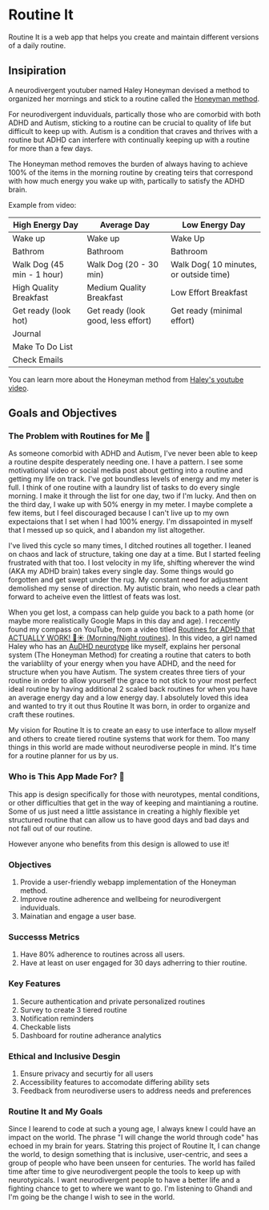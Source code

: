 # Routine It
Routine It is a web app that helps you create and maintain different versions of a daily routine.

## Insipiration
A neurodivergent youtuber named Haley Honeyman devised a method to organized her mornings and stick to a routine called the [Honeyman method](https://youtu.be/JQFZNQS6eQ0?si=k0zWNBbNA2oAt4at).

For neurodivergent induviduals, partically those who are comorbid with both ADHD and Autism, sticking to a routine can be crucial to quality of life but difficult to keep up with. Autism is a condition that craves and thrives with a routine but ADHD can interfere with continually keeping up with a routine for more than a few days.

The Honeyman method removes the burden of always having to achieve 100% of the items in the morning routine by creating teirs that correspond with how much energy you wake up with, partically to satisfy the ADHD brain. 


Example from video: 

| High Energy Day | Average Day | Low Energy Day |
|--- | --- | --- |
| Wake up | Wake up| Wake Up |
| Bathrom | Bathroom | Bathroom |
| Walk Dog (45 min - 1 hour) | Walk Dog (20 - 30 min)| Walk Dog( 10 minutes, or outside time) |
| High Quality Breakfast | Medium Quality Breakfast | Low Effort Breakfast |
| Get ready (look hot)| Get ready (look good, less effort) | Get ready (minimal effort)|
| Journal |  |  |
| Make To Do List |  |  |
| Check Emails |  |  |

You can learn more about the Honeyman method from [Haley's youtube video](https://youtu.be/JQFZNQS6eQ0?si=k0zWNBbNA2oAt4at).

## Goals and Objectives

### The Problem with Routines for Me 🫤

As someone comorbid with ADHD and Autism, I've never been able to keep a routine despite desperately needing one. I have a pattern. I see some motivational video or social media post about getting into a routine and getting my life on track. I've got boundless levels of energy and my meter is full. I think of one routine with a laundry list of tasks to do every single morning. I make it through the list for one day, two if I'm lucky. And then on the third day, I wake up with 50% energy in my meter. I maybe complete a few items, but I feel discouraged because I can't live up to my own expectaions that I set when I had 100% energy. I'm dissapointed in myself that I messed up so quick, and I abandon my list altogether. 

I've lived this cycle so many times, I ditched routines all together. I leaned on chaos and lack of structure, taking one day at a time. But I started feeling frustrated with that too. I lost velocity in my life, shifting wherever the wind (AKA my ADHD brain) takes every single day. Some things would go forgotten and get swept under the rug. My constant need for adjustment demolished my sense of direction. My autistic brain, who needs a clear path forward to acheive even the littlest of feats was lost.

When you get lost, a compass can help guide you back to a path home (or maybe more realistically Google Maps in this day and age). I reccently found my compass on YouTube, from a video titled [Routines for ADHD that ACTUALLY WORK! 🌛☀️ (Morning/Night routines)](https://www.youtube.com/watch?v=JQFZNQS6eQ0&ab_channel=HayleyHoneyman). In this video, a girl named Haley who has an [AuDHD neurotype](https://www.neurodiversecouplescounseling.com/audhd) like myself, explains her personal system (The Honeyman Method) for creating a routine that caters to both the variablilty of your energy when you have ADHD, and the need for structure when you have Autism. The system creates three tiers of your routine in order to allow yourself the grace to not stick to your most perfect ideal routine by having additional 2 scaled back routines for when you have an average energy day and a low energy day. I absolutely loved this idea and wanted to try it out thus Routine It was born, in order to organize and craft these routines.

My vision for Routine It is to create an easy to use interface to allow myself and others to create tiered routine systems that work for them. Too many things in this world are made without neurodiverse people in mind. It's time for a routine planner for us by us.

### Who is This App Made For? 👯

This app is design specifically for those with neurotypes, mental conditions, or other difficulties that get in the way of keeping and maintianing a routine. Some of us just need a little assistance in creating a highly flexible yet structured routine that can allow us to have good days and bad days and not fall out of our routine.

However anyone who benefits from this design is allowed to use it!

### Objectives
1. Provide a user-friendly webapp implementation of the Honeyman method.
2. Improve routine adherence and wellbeing for neurodivergent induviduals.
3. Mainatian and engage a user base.

### Successs Metrics
1. Have 80% adherence to routines across all users.
2. Have at least on user engaged for 30 days adherring to thier routine.

### Key Features
1. Secure authentication and private personalized routines
2. Survey to create 3 tiered routine
3. Notification reminders
4. Checkable lists
5. Dashboard for routine adherance analytics

### Ethical and Inclusive Desgin
1. Ensure privacy and securtiy for all users
2. Accessibility features to accomodate differing ability sets
3. Feedback from neurodiverse users to address needs and preferences

### Routine It and My Goals
Since I learend to code at such a young age, I always knew I could have an impact on the world. The phrase "I will change the world through code" has echoed in my brain for years. Statring this project of Routine It, I can change the world, to design something that is inclusive, user-centric, and sees a group of people who have been unseen for centuries. The world has failed time after time to give neurodivergent people the tools to keep up with neurotypicals. I want neurodivergent people to have a better life and a fighting chance to get to where we want to go. I'm listening to Ghandi and I'm going be the change I wish to see in the world.


